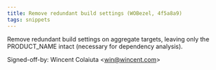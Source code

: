 ```yaml
---
title: Remove redundant build settings (WOBezel, 4f5a8a9)
tags: snippets
---
```


Remove redundant build settings on aggregate targets, leaving only the PRODUCT_NAME intact (necessary for dependency analysis).

Signed-off-by: Wincent Colaiuta &lt;win@wincent.com&gt;
